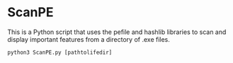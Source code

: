 # ScanPE

This is a Python script that uses the pefile and hashlib libraries to scan and display important features from a directory of .exe files.

```
python3 ScanPE.py [pathtolifedir]
```
